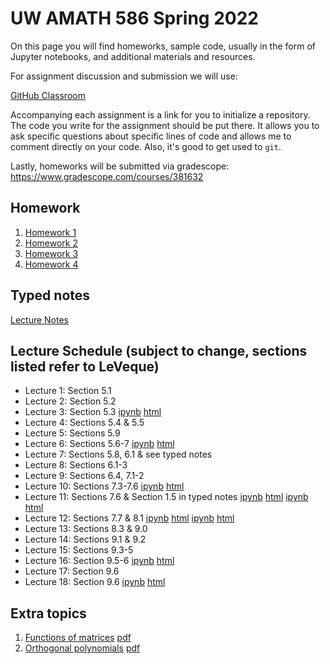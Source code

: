 # UW AMATH 586 Spring 2022

On this page you will find homeworks, sample code, usually in the form of Jupyter notebooks, and additional materials and resources.

For assignment discussion and submission we will use:

[GitHub Classroom](https://classroom.github.com)

Accompanying each assignment is a link for you to initialize a repository.  The code you write for the assignment should be put there.  It allows you to ask specific questions about specific lines of code and allows me to comment directly on your code.  Also, it's good to get used to `git`. 

Lastly, homeworks will be submitted via gradescope: https://www.gradescope.com/courses/381632

## Homework

1. [Homework 1](https://classroom.github.com/a/1NgqS_Ss) 
2. [Homework 2](https://classroom.github.com/a/5YsGd3yP)
3. [Homework 3](https://classroom.github.com/a/AYhJjiRz)
4. [Homework 4](https://classroom.github.com/a/as4IuvP4)

## Typed notes

[Lecture Notes](https://github.com/trogdoncourses/amath-586-2022/blob/main/Advanced_Numerical_Analysis.pdf)

## Lecture Schedule (subject to change, sections listed refer to LeVeque)

* Lecture 1: Section 5.1
* Lecture 2: Section 5.2
* Lecture 3: Section 5.3 [ipynb](https://nbviewer.org/github/trogdoncourses/amath-586-2022/blob/main/notebooks/Euler.ipynb) [html](https://faculty.washington.edu/trogdon/amath-586-2022/notebooks/Euler.html)
* Lecture 4: Sections 5.4 & 5.5
* Lecture 5: Sections 5.9
* Lecture 6: Sections 5.6-7 [ipynb](https://nbviewer.org/github/trogdoncourses/amath-586-2022/blob/main/notebooks/Multistage-step.ipynb) [html](https://faculty.washington.edu/trogdon/amath-586-2022/notebooks/Multistage-step.html)
* Lecture 7: Sections 5.8, 6.1 & see typed notes
* Lecture 8: Sections 6.1-3
* Lecture 9: Sections 6.4, 7.1-2
* Lecture 10: Sections 7.3-7.6 [ipynb](https://nbviewer.org/github/trogdoncourses/amath-586-2022/blob/main/notebooks/StabilityDemo.ipynb) [html](https://faculty.washington.edu/trogdon/amath-586-2022/notebooks/StabilityDemo.html)
* Lecture 11: Sections 7.6 & Section 1.5 in typed notes [ipynb](https://nbviewer.org/github/trogdoncourses/amath-586-2022/blob/main/notebooks/AbsoluteStabilityRegions.ipynb) [html](https://faculty.washington.edu/trogdon/amath-586-2022/notebooks/AbsoluteStabilityRegions.html) [ipynb](https://nbviewer.org/github/trogdoncourses/amath-586-2022/blob/main/notebooks/JacobianEigenvalues.ipynb) [html](https://faculty.washington.edu/trogdon/amath-586-2022/notebooks/JacobianEigenvalues.html)
* Lecture 12: Sections 7.7 & 8.1 [ipynb](https://nbviewer.org/github/trogdoncourses/amath-586-2022/blob/main/notebooks/RelativeStabilityRegions.ipynb) [html](https://faculty.washington.edu/trogdon/amath-586-2022/notebooks/RelativeStabilityRegions.html) [ipynb](https://nbviewer.org/github/trogdoncourses/amath-586-2022/blob/main/notebooks/StiffODEs.ipynb) [html](https://faculty.washington.edu/trogdon/amath-586-2022/notebooks/StiffODEs.html)
* Lecture 13: Sections 8.3 & 9.0
* Lecture 14: Sections 9.1 & 9.2
* Lecture 15: Sections 9.3-5
* Lecture 16: Section 9.5-6 [ipynb](https://nbviewer.org/github/trogdoncourses/amath-586-2022/blob/main/notebooks/CrankNicolson.ipynb) [html](https://faculty.washington.edu/trogdon/amath-586-2022/notebooks/CrankNicolson.html)
* Lecture 17: Section 9.6
* Lecture 18: Section 9.6 [ipynb](https://nbviewer.org/github/trogdoncourses/amath-586-2022/blob/main/notebooks/CrankNicolson2D.ipynb) [html](https://faculty.washington.edu/trogdon/amath-586-2022/notebooks/CrankNicolson2D.html)

## Extra topics

1. [Functions of matrices](https://uw.hosted.panopto.com/Panopto/Pages/Viewer.aspx?id=ea1e0cd2-78d6-44ba-a627-ae66017d0a0a) [pdf](https://drive.google.com/open?id=1qTbgft-jEanOGP019TV96yvk9CqrDPjk)
2. [Orthogonal polynomials](https://uw.hosted.panopto.com/Panopto/Pages/Viewer.aspx?id=35dab1f9-8df2-4966-b78b-ae84015bbdd4) [pdf](https://drive.google.com/open?id=1Q9NaZrs2kT26T6HfO5ttzkJgwwQizoPF)
